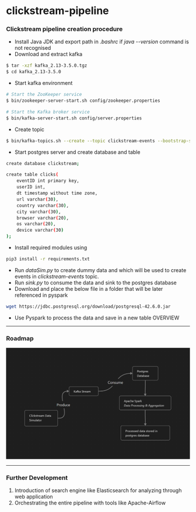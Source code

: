 # clickstream-pipeline
### Clickstream pipeline creation procedure

- Install Java JDK and export path in *.bashrc* if *java --version* command is not recognised
- Download and extract kafka

```bash
$ tar -xzf kafka_2.13-3.5.0.tgz
$ cd kafka_2.13-3.5.0
```

- Start kafka environment

```bash
# Start the ZooKeeper service
$ bin/zookeeper-server-start.sh config/zookeeper.properties
```

```bash
# Start the Kafka broker service
$ bin/kafka-server-start.sh config/server.properties
```

- Create topic

```bash
$ bin/kafka-topics.sh --create --topic clickstream-events --bootstrap-server localhost:9092
```

- Start postgres server and create database and table

```bash
create database clickstream;
```

```bash
create table clicks(
	eventID int primary key,
	userID int,
	dt timestamp without time zone,
	url varchar(30),
	country varchar(30),
	city varchar(30),
	browser varchar(20),
	os varchar(20),
	device varchar(30)
);
```

- Install required modules using
```bash
pip3 install -r requirements.txt
```
- Run *dataSim.py* to create dummy data and which will be used to create events in *clickstream-events* topic.
- Run *sink.py* to consume the data and sink to the postgres database
- Download and place the below file in a folder that will be later referenced in pyspark

```bash
wget https://jdbc.postgresql.org/download/postgresql-42.6.0.jar
```

- Use Pyspark to process the data and save in a new table OVERVIEW

---

### Roadmap

![](roadmap.png)

---

### Further Development
1. Introduction of search engine like Elasticsearch for analyzing through web application
2. Orchestrating the entire pipeline with tools like Apache-Airflow
